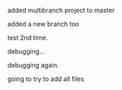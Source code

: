 added multibranch project to master

added a new branch too

test 2nd time.

debugging...

debugging again.

going to try to add all files
